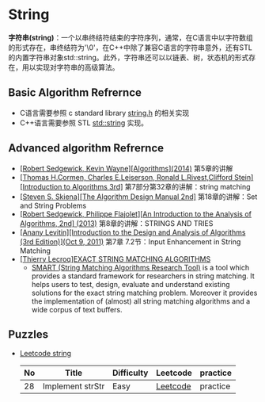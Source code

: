 # String

**字符串(string)**：一个以串终结符结束的字符序列，通常，在C语言中以字符数组的形式存在，串终结符为'\0'，在C++中除了兼容C语言的字符串意外，还有STL的内置字符串对象std::string。此外，字符串还可以以链表、树，状态机的形式存在，用以实现对字符串的高级算法。

## Basic Algorithm Refrernce

* C语言需要参照 c standard library [string.h](http://en.cppreference.com/w/c/string/byte) 的相关实现
* C++语言需要参照 STL [std::string](http://en.cppreference.com/w/cpp/string/basic_string) 实现。

## Advanced algorithm Refrernce

* [\[Robert Sedgewick, Kevin Wayne\]\[Algorithms\]\(2014\)](https://www.amazon.com/Algorithms-4th-Robert-Sedgewick/dp/032157351X/ref=sr_1_1?ie=UTF8&qid=1518245090&sr=8-1&keywords=Algorithms+4th) 第5章的讲解
* [\[Thomas H.Cormen, Charles E.Leiserson, Ronald L.Rivest,Clifford Stein\]\[Introduction to Algorithms 3rd\]](https://www.amazon.com/Introduction-Algorithms-3rd-MIT-Press/dp/0262033844/) 第7部分第32章的讲解：string matching
* [\[Steven S. Skiena\]\[The Algorithm Design Manual 2nd\]](https://www.amazon.com/Steven-Skiena-Algorithm-Design-Manual/dp/B00N4EQ1X4/) 第18章的讲解：Set and String Problems
* [\[Robert Sedgewick, Philippe Flajolet\]\[An Introduction to the Analysis of Algorithms, 2nd\] \(2013\)](https://www.amazon.com/Introduction-Analysis-Algorithms-2nd/dp/032190575X) 第8章的讲解：STRINGS AND TRIES
* [\[Anany Levitin\]\[Introduction to the Design and Analysis of Algorithms \(3rd Edition\)\]\(Oct 9, 2011\)](https://www.amazon.com/Introduction-Design-Analysis-Algorithms-3rd/dp/0132316811)  第7章 7.2节：Input Enhancement in String Matching
* [\[Thierry Lecroq\]EXACT STRING MATCHING ALGORITHMS](http://www-igm.univ-mlv.fr/~lecroq/string/)
    * [SMART \(String Matching Algorithms Research Tool\)](https://smart-tool.github.io/smart/)  is a tool which provides a standard framework for researchers in string matching. It helps users to test, design, evaluate and understand existing solutions for the exact string matching problem. Moreover it provides the implementation of (almost) all string matching algorithms and a wide corpus of text buffers.


## Puzzles

* [Leetcode string](https://leetcode.com/tag/string/)

    | No | Title            | Difficulty | Leetcode                                                    | practice |
    |----|------------------|------------|-------------------------------------------------------------|----------|
    | 28 | Implement strStr | Easy       | [Leetcode](https://leetcode.com/problems/implement-strstr/) | practice |
